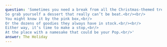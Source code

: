 ```yaml
---
question: 'Sometimes you need a break from all the Christmas-themed treats,<br/>
So grab yourself a dessert that really can’t be beat.<br/><br/>
You might know it by the pink box,<br/>
Or the dozens of goodies they always have in stock.<br/><br/>
Either way, it’s time to make a stop,<br/>
At the place with a namesake that could be your Pop.<br/>'
answer: The Holiday
---
```

